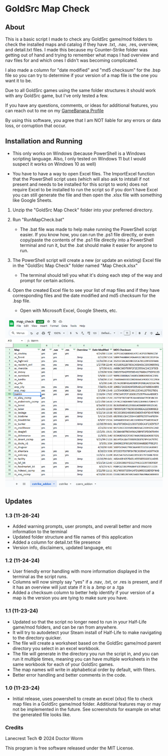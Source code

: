# GoldSrc Map Check

## About

This is a basic script I made to check any GoldSrc game/mod folders to check the installed maps and catalog if they have .txt, .nav, .res, overview, and detail.txt files. I made this because my Counter-Strike folder was getting out of hand and trying to remember what maps I had overview and nav files for and which ones I didn't was becoming complicated.

I also made a column for "date modified" and "md5 checksum" for the .bsp file so you can try to determine if your version of a map file is the one you want it to be.

Due to all GoldSrc games using the same folder structures it should work with any GoldSrc game, but I've only tested a few.

If you have any questions, comments, or ideas for additional features, you can reach out to me on my [GameBanana Profile](https://gamebanana.com/members/2990169)

By using this software, you agree that I am NOT liable for any errors or data loss, or corruption that occur.

## Installation and Running

+ This only works on Windows (because PowerShell is a Windows scripting language. Also, I only tested on Windows 11 but I would suspect it works on Windows 10 as well)

+ You have to have a way to open Excel files. The ImportExcel function that the PowerShell script uses (which will also ask to intstall if not present and needs to be installed for this script to work) does not require Excel to be installed to run the script so if you don't have Excel you can still generate the file and then open the .xlsx file with something like Google Sheets.

1. Unzip the "GoldSrc Map Check" folder into your preferred directory.
	
2. Run "RunMapCheck.bat"
	- The .bat file was made to help make running the PowerShell script easier. If you know how, you can run the .ps1 file directly, or even copy/paste the contents of the .ps1 file directly into a PowerShell terminal and run it, but the .bat should make it easier for anyone to run.
	
3. The PowerShell script will create a new (or update an existing) Excel file in the "GoldSrc Map Check" folder named "Map Check.xlsx"
	- The terminal should tell you what it's doing each step of the way and prompt for certain actions.

4. Open the created Excel file to see your list of map files and if they have corresponding files and the date modified and md5 checksum for the .bsp file.
	- Open with Microsoft Excel, Google Sheets, etc.

![Google Sheets example](https://github.com/Lanecrest/GoldSrc-Map-Check/blob/main/screenshots/v1_2_preview.png)

## Updates

### 1.3 (11-26-24)

+ Added warning prompts, user prompts, and overall better and more information to the terminal
+ Updated folder structure and file names of this application
+ Added a column for detail.txt file presence
+ Version info, disclaimers, updated language, etc

### 1.2 (11-24-24)

+ User friendly error handling with more information displayed in the terminal as the script runs.
+ Columns will now simply say "yes" if a .nav, .txt, or .res is present, and if it has an overview will just state if it is a .bmp or a .tga
+ Added a checksum column to better help identify if your version of a map is the version you are tying to make sure you have.

### 1.1 (11-23-24)

+ Updated so that the script no longer need to run in your Half-Life game/mod folders, and can be ran from anywhere.
+ It will try to autodetect your Steam install of Half-Life to make navigating to the directory quicker.
+ The file will create a worksheet based on the GoldSrc game/mod parent directory you select in an excel workbook.
+ The file will generate in the directory you run the script in, and you can run it multiple times, meaning you can have multiple worksheets in the same workbook for each of your GoldSrc games.
+ The map names will write in alphabetical order by default, with filters.
+ Better error handling and better comments in the code.

### 1.0 (11-23-24)

+ Initial release, uses powershell to create an excel (xlsx) file to check map files in a GoldSrc game/mod folder. Additional features may or may not be implemented in the future. See screenshots for example on what the generated file looks like.

### Credits

Lanecrest Tech © 2024
Doctor Worm

This program is free software released under the MIT License.